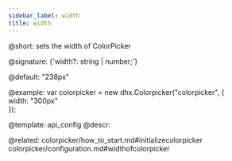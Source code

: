 ```yaml
---
sidebar_label: width
title: width
---          
```


@short:  sets the width of ColorPicker

@signature: {'width?: string | number;'}

@default: "238px"

@example: 
var colorpicker = new dhx.Colorpicker("colorpicker", {	
	width: "300px"				
});


@template:	api_config
@descr: 

@related: colorpicker/how_to_start.md#initializecolorpicker
colorpicker/configuration.md#widthofcolorpicker

